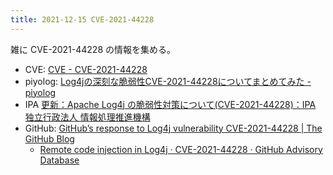 ```yaml
---
title: 2021-12-15 CVE-2021-44228
---
```


雑に CVE-2021-44228 の情報を集める。

- CVE: [CVE - CVE-2021-44228](https://cve.mitre.org/cgi-bin/cvename.cgi?name=CVE-2021-44228)
- piyolog: [Log4jの深刻な脆弱性CVE-2021-44228についてまとめてみた - piyolog](https://piyolog.hatenadiary.jp/entry/2021/12/13/045541)
- IPA [更新：Apache Log4j の脆弱性対策について(CVE-2021-44228)：IPA 独立行政法人 情報処理推進機構](https://www.ipa.go.jp/security/ciadr/vul/alert20211213.html)
- GitHub: [GitHub’s response to Log4j vulnerability CVE-2021-44228 \| The GitHub Blog](https://github.blog/2021-12-13-githubs-response-to-log4j-vulnerability-cve-2021-44228/)
	- [Remote code injection in Log4j · CVE-2021-44228 · GitHub Advisory Database](https://github.com/advisories/GHSA-jfh8-c2jp-5v3q)

